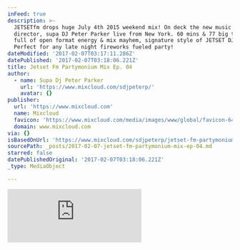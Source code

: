 ```yaml
---
inFeed: true
description: >-
  JETSETfm drops huge July 4th 2015 weekend mix! On deck the new music & mix
  director, supa DJ Peter Parker live from New York. 60 mins & 77 big tracks
  full of open format energy & mix mayhem, signature style of JETSET DJs!
  Perfect for any late night fireworks fueled party!
dateModified: '2017-02-07T03:17:11.286Z'
datePublished: '2017-02-07T03:18:06.221Z'
title: Jetset Fm Partymonium Mix Ep. 04
author:
  - name: Supa Dj Peter Parker
    url: 'https://www.mixcloud.com/sdjpeterp/'
    avatar: {}
publisher:
  url: 'https://www.mixcloud.com'
  name: Mixcloud
  favicon: 'https://www.mixcloud.com/media/images/www/global/favicon-64.png'
  domain: www.mixcloud.com
via: {}
isBasedOnUrl: 'https://www.mixcloud.com/sdjpeterp/jetset-fm-partymonium-mix-ep-04/'
sourcePath: _posts/2017-02-07-jetset-fm-partymonium-mix-ep-04.md
starred: false
datePublishedOriginal: '2017-02-07T03:18:06.221Z'
_type: MediaObject

---
```

<iframe src="https://cdn.embedly.com/widgets/media.html?src=https%3A%2F%2Fwww.mixcloud.com%2Fwidget%2Fiframe%2F%3Ffeed%3Dhttps%253A%252F%252Fwww.mixcloud.com%252Fsdjpeterp%252Fjetset-fm-partymonium-mix-ep-04%252F%26hide_cover%3D1&amp;url=https%3A%2F%2Fwww.mixcloud.com%2Fsdjpeterp%2Fjetset-fm-partymonium-mix-ep-04%2F&amp;image=https%3A%2F%2Fthumbnailer.mixcloud.com%2Funsafe%2F1200x628%2Ffilters%3Awatermark%28graphics%2Fplay-button-scaled.png%2C300%2C14%2C0%29%2Fextaudio%2Fa%2F9%2Fe%2F9%2Fee16-5f67-49a2-a207-aa17c5a654fe.jpg&amp;key=b7d04c9b404c499eba89ee7072e1c4f7&amp;type=text%2Fhtml&amp;schema=mixcloud" width="None" height="120" scrolling="no" frameborder="0" allowfullscreen="" style=""></iframe>